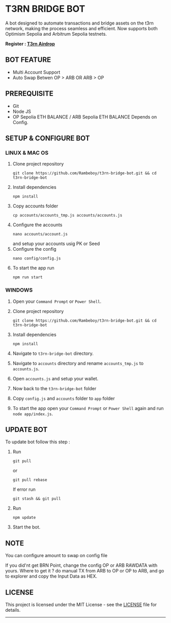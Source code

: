 # T3RN BRIDGE BOT

A bot designed to automate transactions and bridge assets on the t3rn network, making the process seamless and efficient. Now supports both Optimism Sepolia and Arbitrum Sepolia testnets.

**Register : [T3rn Airdrop](https://bridge.t1rn.io/)**

## BOT FEATURE

- Multi Account Support
- Auto Swap Betwen OP > ARB OR ARB > OP

## PREREQUISITE

- Git
- Node JS
- OP Sepolia ETH BALANCE / ARB Sepolia ETH BALANCE Depends on Config.

## SETUP & CONFIGURE BOT

### LINUX & MAC OS

1. Clone project repository
   ```
   git clone https://github.com/Rambeboy/t3rn-bridge-bot.git && cd t3rn-bridge-bot
   ```
2. Install dependencies
   ```
   npm install
   ```
3. Copy accounts folder
   ```
   cp accounts/accounts_tmp.js accounts/accounts.js
   ```
4. Configure the accounts
   ```
   nano accounts/account.js
   ```
   and setup your accounts usig PK or Seed
5. Configure the config
   ```
   nano config/config.js
   ```
6. To start the app run 
   ```
   npm run start
   ```
   
### WINDOWS

1. Open your `Command Prompt` or `Power Shell`.

2. Clone project repository
   ```
   git clone https://github.com/Rambeboy/t3rn-bridge-bot.git && cd t3rn-bridge-bot
   ```

3. Install dependencies
   ```
   npm install
   ```

4. Navigate to `t3rn-bridge-bot` directory. 

5. Navigate to `accounts` directory and rename `accounts_tmp.js` to `accounts.js`.

6. Open `accounts.js` and setup your wallet. 

7.  Now back to the `t3rn-bridge-bot` folder

8.  Copy `config.js` and `accounts` folder to `app` folder

9.  To start the app open your `Command Prompt` or `Power Shell` again and run `node app/index.js`.

## UPDATE BOT

To update bot follow this step :
1. Run
   ```
   git pull
   ```
   or 
   ```
   git pull rebase
   ```
   If error run
   ```
   git stash && git pull
   ```
2. Run
   ```
   npm update
   ```

3. Start the bot.

## NOTE

You can configure amount to swap on config file

If you did'nt get BRN Point, change the config OP or ARB RAWDATA with yours. Where to get it ? do manual TX from ARB to OP or OP to ARB, and go to explorer and copy the Input Data as HEX.

## LICENSE

This project is licensed under the MIT License - see the [LICENSE](LICENSE) file for details.

---
